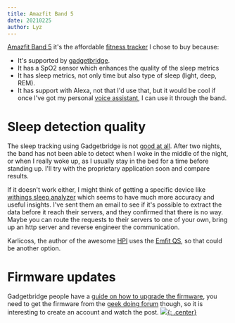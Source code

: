 ```yaml
---
title: Amazfit Band 5
date: 20210225
author: Lyz
---
```


[Amazfit Band 5](https://www.amazfit.com/en/band5.html) it's the affordable
[fitness tracker](fitness_band.md) I chose to buy because:

* It's supported by [gadgetbridge](gadgetbridge.md).
* It has a SpO2 sensor which enhances the quality of the sleep metrics
* It has sleep metrics, not only time but also type of sleep (light, deep, REM).
* It has support with Alexa, not that I'd use that, but it would be cool if once
    I've got my personal [voice assistant](virtual_assistant.md), I can use it
    through the band.

# Sleep detection quality

The sleep tracking using Gadgetbridge is not [good at
all](https://codeberg.org/Freeyourgadget/Gadgetbridge/wiki/Huami-Deep-Sleep-Detection).
After two nights, the band has not been able to detect when I woke in the middle
of the night, or when I really woke up, as I usually stay in the bed for a time
before standing up. I'll try with the proprietary application soon and compare results.

If it doesn't work either, I might think of getting a specific device like
[withings sleep analyzer](https://www.withings.com/nl/en/sleep-analyzer) which
seems to have much more accuracy and useful insights. I've sent them an email to
see if it's possible to extract the data before it reach their servers, and they
confirmed that there is no way. Maybe you can route the requests to their
servers to one of your own, bring up an http server and reverse engineer the
communication.

Karlicoss, the author of the awesome [HPI](https://beepb00p.xyz/hpi.html) uses
the [Emfit
QS](https://github.com/karlicoss/HPI/blob/master/my/emfit/__init__.py), so that
could be another option.

# Firmware updates

Gadgetbridge people have a [guide on how to upgrade the
firmware](https://codeberg.org/Freeyourgadget/Gadgetbridge/wiki/Amazfit-Band-5-Firmware-Update),
you need to get the firmware from the [geek doing
forum](https://geekdoing.com/threads/amazfit-band-5-original-firmwares-resources-fonts.2331/)
though, so it is interesting to create an account and watch the post.
[![](not-by-ai.svg){: .center}](https://notbyai.fyi)
